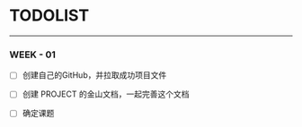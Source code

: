# TODOLIST

------

### WEEK - 01

- [ ] 创建自己的GitHub，并拉取成功项目文件
- [ ] 创建 PROJECT 的金山文档，一起完善这个文档
- [ ] 确定课题

